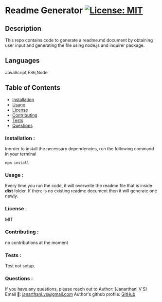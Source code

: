 
# Readme Generator [![License: MIT](https://img.shields.io/badge/License-MIT-yellow.svg)](https://opensource.org/licenses/MIT)

## Description
This repo contains code to generate a readme.md document by obtaining user input and generating the file using node.js and inquirer package.

## Languages
JavaScript,ES6,Node

## Table of Contents
* [Installation](#Installation)
* [Usage](#Usage)
* [License](#License)
* [Contributing](#Contributing)
* [Tests](#Tests)
* [Questions](#Questions)

### Installation :
Inorder to install the necessary dependencies, run the following command in your terminal

```npm install```

### Usage :
Every time you run the code, it will overwrite the readme file that is inside **dist** folder. If there is no existing readme document then it will generate one newly.

### License :
MIT

### Contributing :
no contributions at the moment

### Tests :
Test not setup.

### Questions :
If you have any questions, please reach out to 
Author: (Janarthani V S)
Email 📧: janarthani.vs@gmail.com
Author's github profile: [GitHub](https://github.com/vsjanarthani)
